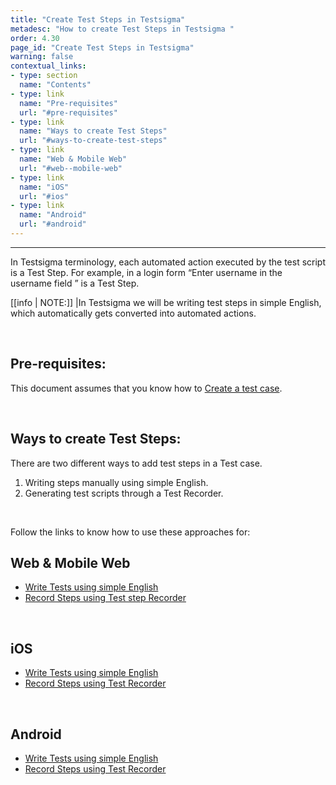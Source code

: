```yaml
---
title: "Create Test Steps in Testsigma"
metadesc: "How to create Test Steps in Testsigma "
order: 4.30
page_id: "Create Test Steps in Testsigma"
warning: false
contextual_links:
- type: section
  name: "Contents"
- type: link
  name: "Pre-requisites"
  url: "#pre-requisites"
- type: link
  name: "Ways to create Test Steps"
  url: "#ways-to-create-test-steps"
- type: link
  name: "Web & Mobile Web"
  url: "#web--mobile-web"
- type: link
  name: "iOS"
  url: "#ios"
- type: link
  name: "Android"
  url: "#android"
---
```


---

In Testsigma terminology, each automated action executed by the test script is a Test Step. For example, in a login form “Enter username in the username field ” is a Test Step.

[[info | NOTE:]]
|In Testsigma we will be writing test steps in simple English,  which automatically gets converted into automated actions.

&emsp;

## **Pre-requisites:**

This document assumes that you know how to [Create a test case](https://testsigma.com/docs/test-cases/manage/add-edit-delete/).

&emsp;

## **Ways to create Test Steps:**

There are two different ways to add test steps in a Test case.
 1. Writing steps manually using simple English.
 2. Generating test scripts through a Test Recorder.

&emsp;

Follow the links to know how to use these approaches for: 

## **Web & Mobile Web**

 * [Write Tests using simple English](https://testsigma.com/docs/test-cases/create-steps-nl/web-apps/overview/)
 * [Record Steps using Test step Recorder](https://testsigma.com/docs/test-cases/create-steps-recorder/web-apps/overview/)

&emsp;

## **iOS**

 * [Write Tests using simple English](https://testsigma.com/docs/test-cases/step-types/overview/)
 * [Record Steps using Test Recorder](https://testsigma.com/docs/test-cases/create-steps-recorder/ios-apps/overview/)

&emsp;

## **Android**
 * [Write Tests using simple English](https://testsigma.com/docs/test-cases/step-types/overview/)
 * [Record Steps using Test Recorder](https://testsigma.com/docs/test-cases/create-steps-recorder/android-apps/overview/) 








